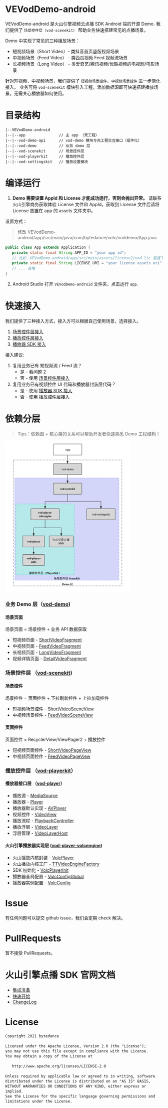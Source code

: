 # VEVodDemo-android

VEVodDemo-android 是火山引擎视频云点播 SDK Android 端的开源 Demo. 我们提供了
`场景控件层（vod-scenekit）` 帮助业务快速搭建常见的点播场景。

Demo 中实现了常见的三种播放场景：
- 短视频场景（Short Video）- 类抖音首页竖版视频场景
- 中视频场景（Feed Video） - 类西瓜视频 Feed 视频流场景
- 长视频场景（Long Video） - 类爱奇艺/腾讯视频/优酷视频的电视剧/电影场景

针对短视频、中视频场景，我们提供了 `短视频场景控件`、`中视频场景控件` 进一步简化接入。 业务可将 `vod-scenekit`
模块引入工程，添加数据源即可快速搭建播放场景。无需关心播放器如何使用。

# 目录结构

```text
|--VEVodDemo-android
|--|--app               // 主 app （壳工程）
|--|--vod-demo-api      // vod-demo 模块与壳工程交互接口（组件化）
|--|--vod-demo          // 业务 demo 层
|--|--vod-scenekit      // 场景控件层
|--|--vod-playerkit     // 播放控件层
|--|--vod-settingskit   // 播放设置模块
```

# 编译运行
1. <b>Demo 需要设置 AppId 和 License 才能成功运行，否则会抛出异常。</b> 请联系火山引擎商务获取体验 License 文件和 AppId。获取到 License 文件后请将 License 放置在 app 的 assets 文件夹中。

设置方式：
> 修改 VEVodDemo-android/app/src/main/java/com/bytedance/volc/voddemo/App.java
```java
public class App extends Application {
   private static final String APP_ID = "your app id";
   // 比如：VEVodDemo-android/app/src/main/assets/license2/vod.lic 路径下的 assets uri 对应为：assets:///license2/vod.lic
   private static final String LICENSE_URI = "your license assets uri";
   // ... 省略
}
```

2. Android Studio 打开 `VEVodDemo-android` 文件夹，点击运行 `app`.

# 快速接入
我们提供了三种接入方式，接入方可以根据自己使用场景，选择接入。
1. [场景控件层接入](vod-scenekit)
2. [播放控件层接入](vod-playerkit)
3. [播放器 SDK 接入](https://www.volcengine.com/docs/4/65774)

接入建议:
1. 复用业务已有 短视频流 / Feed 流？
   * 是 - 看问题 2
   * 否 - 使用 [场景控件层接入](vod-scenekit)
2. 复用业务已有视频控件 UI 代码和播放器封装层代码？
   * 是 - 使用 [播放器 SDK 接入](https://www.volcengine.com/docs/4/65774)
   * 否 - 使用 [播放控件层接入](vod-playerkit)


# 依赖分层
> Tips：依赖图 + 核心类的关系可以帮助开发者快速熟悉 Demo 工程结构！
<img src="doc/res/image/project_dependency.png" width="400">

### 业务 Demo 层（[vod-demo](vod-demo))
#### 场景页面
场景页面 = 场景控件 + 业务 API 数据获取 
* 短视频页面 - [ShortVideoFragment](vod-demo/src/main/java/com/bytedance/volc/voddemo/ui/video/scene/shortvideo/ShortVideoFragment.java)
* 中视频页面 - [FeedVideoFragment](vod-demo/src/main/java/com/bytedance/volc/voddemo/ui/video/scene/feedvideo/FeedVideoFragment.java)
* 长视频页面 - [LongVideoFragment](vod-demo/src/main/java/com/bytedance/volc/voddemo/ui/video/scene/longvideo/LongVideoFragment.java)
* 视频详情页面 - [DetailVideoFragment](vod-demo/src/main/java/com/bytedance/volc/voddemo/ui/video/scene/detail/DetailVideoFragment.java)

### 场景控件层 （[vod-scenekit](vod-scenekit))
#### 场景控件
场景控件 = 页面控件 + 下拉刷新控件 + 上拉加载控件
* 短视频场景控件 - [ShortVideoSceneView](vod-scenekit/src/main/java/com/bytedance/volc/vod/scenekit/ui/video/scene/shortvideo/ShortVideoSceneView.java) 
* 中视频场景控件 - [FeedVideoSceneView](vod-scenekit/src/main/java/com/bytedance/volc/vod/scenekit/ui/video/scene/feedvideo/FeedVideoSceneView.java)
#### 页面控件
页面控件 = RecyclerView/ViewPager2 + 播放控件
* 短视频页面控件 - [ShortVideoPageView](vod-scenekit/src/main/java/com/bytedance/volc/vod/scenekit/ui/video/scene/shortvideo/ShortVideoPageView.java)
* 中视频页面控件 - [FeedVideoPageView](vod-scenekit/src/main/java/com/bytedance/volc/vod/scenekit/ui/video/scene/feedvideo/FeedVideoPageView.java) 

### 播放控件层 （[vod-playerkit](vod-playerkit)）
#### 播放器接口层 （[vod-player](vod-playerkit/vod-player)）
* 播放源 - [MediaSource](vod-playerkit/vod-player/src/main/java/com/bytedance/playerkit/player/source/MediaSource.java)
* 播放器 - [Player](vod-playerkit/vod-player/src/main/java/com/bytedance/playerkit/player/Player.java)
* 播放器默认实现 - [AVPlayer](vod-playerkit/vod-player/src/main/java/com/bytedance/playerkit/player/AVPlayer.java)
* 视频控件 - [VideoView](vod-playerkit/vod-player/src/main/java/com/bytedance/playerkit/player/playback/VideoView.java)
* 播放流程 - [PlaybackController](vod-playerkit/vod-player/src/main/java/com/bytedance/playerkit/player/playback/PlaybackController.java)
* 播放浮层 - [VideoLayer](vod-playerkit/vod-player/src/main/java/com/bytedance/playerkit/player/playback/VideoLayer.java)
* 浮层管理 - [VideoLayerHost](vod-playerkit/vod-player/src/main/java/com/bytedance/playerkit/player/playback/VideoLayerHost.java)

#### 火山引擎播放器实现层 ([vod-player-volcengine](vod-playerkit/vod-player-volcengine))
* 火山播放内核封装 - [VolcPlayer](vod-playerkit/vod-player-volcengine/src/main/java/com/bytedance/playerkit/player/volcengine/VolcPlayer.java)
* 火山播放内核工厂 - [TTVideoEngineFactory](vod-playerkit/vod-player-volcengine/src/main/java/com/bytedance/playerkit/player/volcengine/VolcPlayer.java)
* SDK 初始化 - [VolcPlayerInit](vod-playerkit/vod-player-volcengine/src/main/java/com/bytedance/playerkit/player/volcengine/VolcPlayerInit.java)
* 播放器全局配置 - [VolcConfigGlobal](vod-playerkit/vod-player-volcengine/src/main/java/com/bytedance/playerkit/player/volcengine/VolcConfigGlobal.java)
* 播放器实例配置 - [VolcConfig](vod-playerkit/vod-player-volcengine/src/main/java/com/bytedance/playerkit/player/volcengine/VolcConfig.java)

# Issue

有任何问题可以提交 github issue，我们会定期 check 解决。

# PullRequests

暂不接受 PullRequests。

# 火山引擎点播 SDK 官网文档
- [集成准备](https://www.volcengine.com/docs/4/65774)
- [快速开始](https://www.volcengine.com/docs/4/112130)
- [ChangeLog](https://www.volcengine.com/docs/4/66437)

# License

```text
Copyright 2021 bytedance

Licensed under the Apache License, Version 2.0 (the "License");
you may not use this file except in compliance with the License.
You may obtain a copy of the License at

   http://www.apache.org/licenses/LICENSE-2.0

Unless required by applicable law or agreed to in writing, software
distributed under the License is distributed on an "AS IS" BASIS,
WITHOUT WARRANTIES OR CONDITIONS OF ANY KIND, either express or implied.
See the License for the specific language governing permissions and
limitations under the License.
```